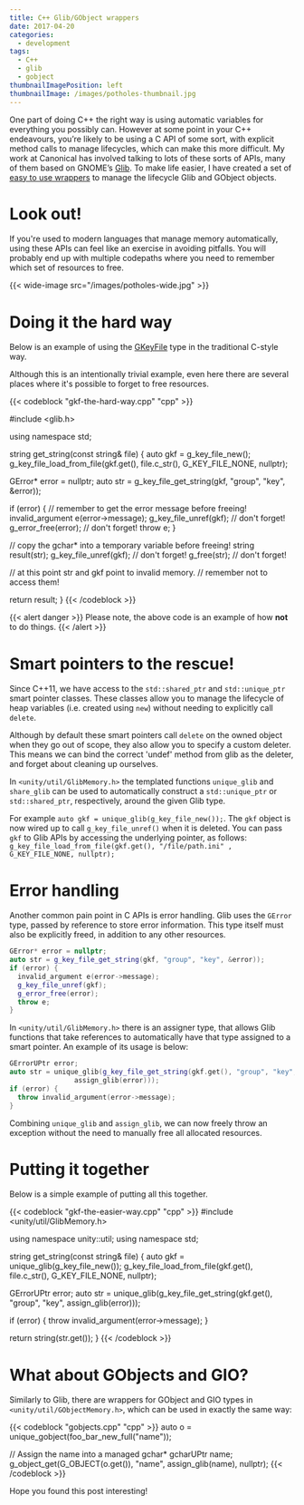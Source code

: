 ```yaml
---
title: C++ Glib/GObject wrappers
date: 2017-04-20
categories:
  - development
tags:
  - C++
  - glib
  - gobject
thumbnailImagePosition: left
thumbnailImage: /images/potholes-thumbnail.jpg
---
```


One part of doing C++ the right way is using automatic variables for everything you possibly can. However at some point in your C++ endeavours, you’re likely to be using a C API of some sort, with explicit method calls to manage lifecycles, which can make this more difficult. My work at Canonical has involved talking to lots of these sorts of APIs, many of them based on GNOME’s [Glib](https://github.com/GNOME/glib). To make life easier, I have created a set of [easy to use wrappers](https://github.com/pete-woods/unity-api/tree/master/include/unity/util) to manage the lifecycle Glib and GObject objects.

<!--more-->

# Look out!

If you're used to modern languages that manage memory automatically, using these APIs can feel like an exercise in avoiding pitfalls. You will probably end up with multiple codepaths where you need to remember which set of resources to free.

<p></p>

{{< wide-image src="/images/potholes-wide.jpg" >}}

# Doing it the hard way

Below is an example of using the [GKeyFile](https://developer.gnome.org/glib/stable/glib-Key-value-file-parser.html) type in the traditional C-style way.

Although this is an intentionally trivial example, even here there are several places where it's possible to forget to free resources.

{{< codeblock "gkf-the-hard-way.cpp" "cpp" >}}

#include <glib.h>

using namespace std;

string get_string(const string& file) {
  auto gkf = g_key_file_new();
  g_key_file_load_from_file(gkf.get(), file.c_str(), G_KEY_FILE_NONE, nullptr);

  GError* error = nullptr;
  auto str = g_key_file_get_string(gkf, "group", "key", &error));

  if (error) {
    // remember to get the error message before freeing!
    invalid_argument e(error->message);
    g_key_file_unref(gkf); // don't forget!
    g_error_free(error); // don't forget!
    throw e;
  }

  // copy the gchar* into a temporary variable before freeing!
  string result(str);
  g_key_file_unref(gkf); // don't forget!
  g_free(str); // don't forget!

  // at this point str and gkf point to invalid memory.
  // remember not to access them!

  return result;
}
{{< /codeblock >}}

{{< alert danger >}}
Please note, the above code is an example of how **not** to do things.
{{< /alert >}}

# Smart pointers to the rescue!

Since C++11, we have access to the `std::shared_ptr` and `std::unique_ptr` smart pointer classes. These classes allow you to manage the lifecycle of heap variables (i.e. created using `new`) without needing to explicitly call `delete`.

Although by default these smart pointers call `delete` on the owned object when they go out of scope, they also allow you to specify a custom deleter. This means we can bind the correct 'undef' method from glib as the deleter, and forget about cleaning up ourselves.

In `<unity/util/GlibMemory.h>` the templated functions `unique_glib` and `share_glib` can be used to automatically construct a `std::unique_ptr` or `std::shared_ptr`, respectively, around the given Glib type.

For example `auto gkf = unique_glib(g_key_file_new());`. The `gkf` object is now wired up to call `g_key_file_unref()` when it is deleted. You can pass `gkf` to Glib APIs by accessing the underlying pointer, as follows: `g_key_file_load_from_file(gkf.get(), "/file/path.ini" , G_KEY_FILE_NONE, nullptr);`

# Error handling

Another common pain point in C APIs is error handling. Glib uses the `GError` type, passed by reference to store error information. This type itself must also be explicitly freed, in addition to any other resources.

```cpp
GError* error = nullptr;
auto str = g_key_file_get_string(gkf, "group", "key", &error));
if (error) {
  invalid_argument e(error->message);
  g_key_file_unref(gkf);
  g_error_free(error);
  throw e;
}
```

In `<unity/util/GlibMemory.h>` there is an assigner type, that allows Glib functions that take references to automatically have that type assigned to a smart pointer. An example of its usage is below:

```cpp
GErrorUPtr error;
auto str = unique_glib(g_key_file_get_string(gkf.get(), "group", "key",
                assign_glib(error)));
if (error) {
  throw invalid_argument(error->message);
}
```

Combining `unique_glib` and `assign_glib`, we can now freely throw an exception without the need to manually free all allocated resources. 

# Putting it together

Below is a simple example of putting all this together.

{{< codeblock "gkf-the-easier-way.cpp" "cpp" >}}
#include <unity/util/GlibMemory.h>

using namespace unity::util;
using namespace std;

string get_string(const string& file) {
  auto gkf = unique_glib(g_key_file_new());
  g_key_file_load_from_file(gkf.get(), file.c_str(), G_KEY_FILE_NONE, nullptr);

  GErrorUPtr error;
  auto str = unique_glib(g_key_file_get_string(gkf.get(), "group", "key",
        assign_glib(error)));

  if (error) {
    throw invalid_argument(error->message);
  }

  return string(str.get());
}
{{< /codeblock >}}

# What about GObjects and GIO?

Similarly to Glib, there are wrappers for GObject and GIO types in `<unity/util/GObjectMemory.h>`, which can be used in exactly the same way: 

{{< codeblock "gobjects.cpp" "cpp" >}}
auto o = unique_gobject(foo_bar_new_full("name"));

// Assign the name into a managed gchar*
gcharUPtr name;
g_object_get(G_OBJECT(o.get()), "name", assign_glib(name), nullptr);
{{< /codeblock >}}

Hope you found this post interesting!

